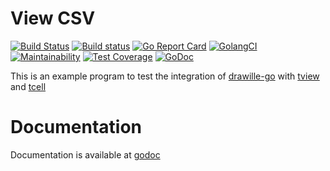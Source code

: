 # View CSV

[![Build Status](https://travis-ci.org/Kerrigan29a/view_csv.svg)](https://travis-ci.org/Kerrigan29a/view_csv)
[![Build status](https://ci.appveyor.com/api/projects/status/n0iqx32muwwyhyoh?svg=true)](https://ci.appveyor.com/project/Kerrigan29a/view-csv)
[![Go Report Card](https://goreportcard.com/badge/github.com/kerrigan29a/view_csv)](https://goreportcard.com/report/github.com/kerrigan29a/view_csv)
[![GolangCI](https://golangci.com/badges/github.com/kerrigan29a/view_csv.svg)](https://golangci.com)
[![Maintainability](https://api.codeclimate.com/v1/badges/b1fb717a03db80410d44/maintainability)](https://codeclimate.com/github/Kerrigan29a/view_csv/maintainability)
[![Test Coverage](https://api.codeclimate.com/v1/badges/b1fb717a03db80410d44/test_coverage)](https://codeclimate.com/github/Kerrigan29a/view_csv/test_coverage)
[![GoDoc](https://godoc.org/github.com/Kerrigan29a/view_csv?status.svg)](https://godoc.org/github.com/Kerrigan29a/view_csv)

This is an example program to test the integration of [drawille-go](https://github.com/Kerrigan29a/drawille-go) with [tview](https://github.com/rivo/tview) and [tcell](https://github.com/gdamore/tcell)

# Documentation

Documentation is available at [godoc](https://godoc.org/github.com/Kerrigan29a/view_csv)
